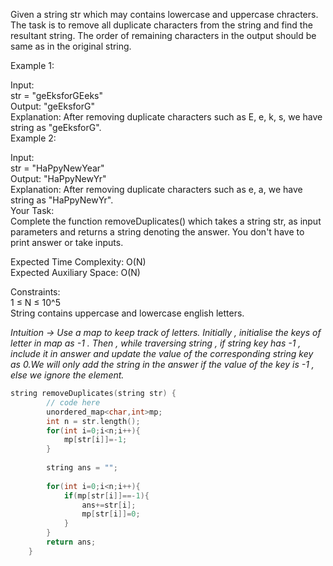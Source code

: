 Given a string str which may contains lowercase and uppercase chracters. The task is to remove all duplicate characters from the string and find the resultant string. The order of remaining characters in the output should be same as in the original string.<br>

Example 1:<br>

Input:<br>
str = "geEksforGEeks"<br>
Output:
"geEksforG"<br>
Explanation: 
After removing duplicate characters such as E, e, k, s, we have string as "geEksforG".<br>
Example 2:<br>

Input:<br>
str = "HaPpyNewYear"<br>
Output: 
"HaPpyNewYr"<br>
Explanation:
After removing duplicate characters such as e, a, we have string as "HaPpyNewYr".<br>
Your Task:<br>
Complete the function removeDuplicates() which takes a string str, as input parameters and returns a string denoting the answer. You don't have to print answer or take inputs.<br>

Expected Time Complexity: O(N)<br>
Expected Auxiliary Space: O(N)<br>

Constraints:<br>
1 ≤ N ≤ 10^5<br>
String contains uppercase and lowercase english letters.<br>


_Intuition -> Use a map to keep track of letters. Initially , initialise the keys of letter in map as -1 . Then , while traversing string , if string key has -1 , include it in answer and update the value of the corresponding string key as 0.We will only add the string in the answer if the value of the key is -1 , else we ignore the element._

```C++
string removeDuplicates(string str) {
	    // code here
	    unordered_map<char,int>mp;
	    int n = str.length();
	    for(int i=0;i<n;i++){
	        mp[str[i]]=-1;
	    }
	    
	    string ans = "";
	    
	    for(int i=0;i<n;i++){
	        if(mp[str[i]]==-1){
	            ans+=str[i];
	            mp[str[i]]=0;
	        }
	    }
	    return ans;
	}
```
